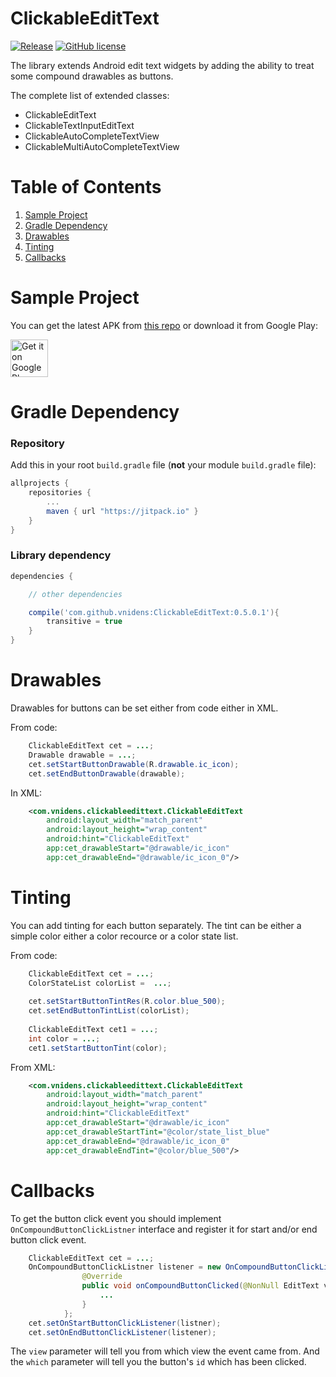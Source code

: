 # ClickableEditText

[![Release](https://jitpack.io/v/vnidens/ClickableEditText.svg)](https://jitpack.io/#vnidens/ClickableEditText)
[![GitHub license](https://img.shields.io/github/license/mashape/apistatus.svg)](https://github.com/vnidens/clickableedittext/blob/master/LICENSE)

The library extends Android edit text widgets by adding the ability to treat some compound drawables as buttons.

The complete list of extended classes:

 - ClickableEditText
 - ClickableTextInputEditText
 - ClickableAutoCompleteTextView
 - ClickableMultiAutoCompleteTextView

# Table of Contents

1. [Sample Project](https://github.com/vnidens/clickableedittext#sample-project)
2. [Gradle Dependency](https://github.com/vnidens/clickableedittext#sample-project)
3. [Drawables](https://github.com/vnidens/clickableedittext#drawables)
4. [Tinting](https://github.com/vnidens/clickableedittext#tinting)
5. [Callbacks](https://github.com/vnidens/clickableedittext#callbacks)

# Sample Project

You can get the latest APK from [this repo](https://github.com/vnidens/clickableedittext/blob/master/sample/sample.apk) or download it from Google Play:

<a href='https://play.google.com/store/apps/details?id=com.vnidens.clickableedittext.sample'  target="_blank"><img alt='Get it on Google Play' src='https://play.google.com/intl/en_us/badges/images/generic/en_badge_web_generic.png' height="60"/></a>

# Gradle Dependency

### Repository

Add this in your root `build.gradle` file (**not** your module `build.gradle` file):

```gradle
allprojects {
	repositories {
		...
		maven { url "https://jitpack.io" }
	}
}
```

### Library dependency

```gradle
dependencies {

    // other dependencies

    compile('com.github.vnidens:ClickableEditText:0.5.0.1'){
        transitive = true
    }
}
```


# Drawables

Drawables for buttons can be set either from code either in XML.

From code:

```java
    ClickableEditText cet = ...;
    Drawable drawable = ...;
    cet.setStartButtonDrawable(R.drawable.ic_icon);
    cet.setEndButtonDrawable(drawable);
```

In XML:
```xml
    <com.vnidens.clickableedittext.ClickableEditText
        android:layout_width="match_parent"
        android:layout_height="wrap_content"
        android:hint="ClickableEditText"
        app:cet_drawableStart="@drawable/ic_icon"
        app:cet_drawableEnd="@drawable/ic_icon_0"/>
```

# Tinting

You can add tinting for each button separately. The tint can be either a simple color either a color recource or a color state list.

From code:

```java
    ClickableEditText cet = ...;
    ColorStateList colorList =  ...;
    
    cet.setStartButtonTintRes(R.color.blue_500);
    cet.setEndButtonTintList(colorList);
    
    ClickableEditText cet1 = ...;
    int color = ...;
    cet1.setStartButtonTint(color);
```

From XML:

```xml
    <com.vnidens.clickableedittext.ClickableEditText
        android:layout_width="match_parent"
        android:layout_height="wrap_content"
        android:hint="ClickableEditText"
        app:cet_drawableStart="@drawable/ic_icon"
        app:cet_drawableStartTint="@color/state_list_blue"
        app:cet_drawableEnd="@drawable/ic_icon_0"
        app:cet_drawableEndTint="@color/blue_500"/>
```

# Callbacks

To get the button click event you should implement `OnCompoundButtonClickListner` interface and register it for start and/or end button click event.

```java
    ClickableEditText cet = ...;
    OnCompoundButtonClickListner listener = new OnCompoundButtonClickListener(){
                @Override
                public void onCompoundButtonClicked(@NonNull EditText view, @IdRes int which){
                    ...      
                }
            };
    cet.setOnStartButtonClickListener(listner);
    cet.setOnEndButtonClickListener(listener);
```

The `view` parameter will tell you from which view the event came from. And the `which` parameter will tell you the button's `id` which has been clicked.